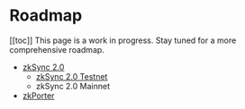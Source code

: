 # Roadmap

[[toc]]
This page is a work in progress. Stay tuned for a more comprehensive roadmap.

- [zkSync 2.0](https://blog.matter-labs.io/zksync-2-0-hello-ethereum-ca48588de179)
  - [zkSync 2.0 Testnet](https://blog.matter-labs.io/zksync-2-0-developer-update-d25417f16446)
  - zkSync 2.0 Mainnet
- [zkPorter](https://blog.matter-labs.io/zkporter-a-breakthrough-in-l2-scaling-ed5e48842fbf)

